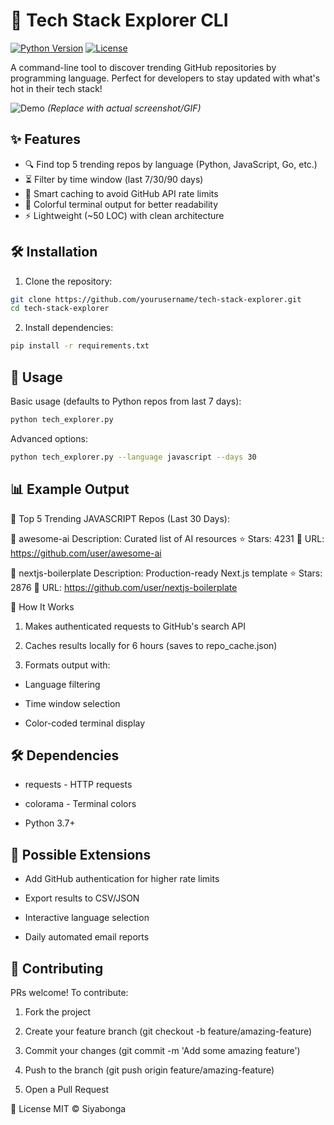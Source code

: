 # 🌟 Tech Stack Explorer CLI

[![Python Version](https://img.shields.io/badge/python-3.7%2B-blue)](https://www.python.org/)
[![License](https://img.shields.io/badge/license-MIT-green)](LICENSE)

A command-line tool to discover trending GitHub repositories by programming language. Perfect for developers to stay updated with what's hot in their tech stack!

![Demo](demo.gif) *(Replace with actual screenshot/GIF)*

## ✨ Features

- 🔍 Find top 5 trending repos by language (Python, JavaScript, Go, etc.)
- ⏳ Filter by time window (last 7/30/90 days)
- 💾 Smart caching to avoid GitHub API rate limits
- 🎨 Colorful terminal output for better readability
- ⚡ Lightweight (~50 LOC) with clean architecture

## 🛠 Installation

1. Clone the repository:
```bash
git clone https://github.com/yourusername/tech-stack-explorer.git
cd tech-stack-explorer
```
2. Install dependencies:
```bash
pip install -r requirements.txt
```

 ## 🚀 Usage
Basic usage (defaults to Python repos from last 7 days):
```bash
python tech_explorer.py
```
Advanced options:
```bash
python tech_explorer.py --language javascript --days 30
```
## 📊 Example Output
🌟 Top 5 Trending JAVASCRIPT Repos (Last 30 Days):

📌 awesome-ai
   Description: Curated list of AI resources
   ⭐ Stars: 4231
   🔗 URL: https://github.com/user/awesome-ai

📌 nextjs-boilerplate
   Description: Production-ready Next.js template
   ⭐ Stars: 2876
   🔗 URL: https://github.com/user/nextjs-boilerplate

🧠 How It Works
1. Makes authenticated requests to GitHub's search API

2. Caches results locally for 6 hours (saves to repo_cache.json)

3. Formats output with:

- Language filtering

- Time window selection

- Color-coded terminal display   

## 🛠️ Dependencies
- requests - HTTP requests

- colorama - Terminal colors

- Python 3.7+

## 🔧 Possible Extensions
- Add GitHub authentication for higher rate limits

- Export results to CSV/JSON

- Interactive language selection

- Daily automated email reports

## 🤝 Contributing
PRs welcome! To contribute:

1. Fork the project

2. Create your feature branch (git checkout -b feature/amazing-feature)

3. Commit your changes (git commit -m 'Add some amazing feature')

4. Push to the branch (git push origin feature/amazing-feature)

5. Open a Pull Request

📜 License
MIT © Siyabonga